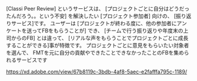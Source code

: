 [Classi Peer Review] というサービスは、
[プロジェクトごとに自分はどうだったんだろう。。という不安] を解決したい
[プロジェクト参加者] 向けの、
[振り返りサービス]です。
ユーザーは [プロジェクトが終わる度に、他の参加者にアンケートを送ってFBをもらうことが] でき、
[チームで行う振り返りや年度末の上司からのFB] とは違って、
[リアルな声をもらうことでプロジェクトごとに成長することができる]事が特徴です。
プロジェクトごとに意見をもらいたい対象者を選んで、
FMTを元に自分の貢献やできたことできなかったことのFBを集められるサービスです

https://xd.adobe.com/view/67b8119c-3bdb-4af8-5aec-e2fafffa795c-1189/
